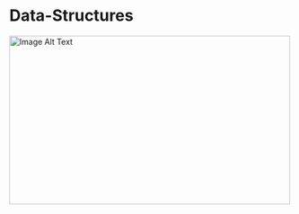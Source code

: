 # Data-Structures
<img src="https://i.ytimg.com/vi/Qmt0QwzEmh0/maxresdefault.jpg" alt="Image Alt Text" width="500" height="300">
